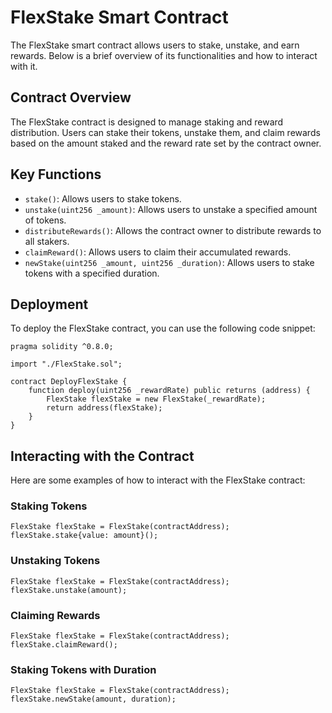# FlexStake Smart Contract

The FlexStake smart contract allows users to stake, unstake, and earn rewards. Below is a brief overview of its functionalities and how to interact with it.

## Contract Overview

The FlexStake contract is designed to manage staking and reward distribution. Users can stake their tokens, unstake them, and claim rewards based on the amount staked and the reward rate set by the contract owner.

## Key Functions

- `stake()`: Allows users to stake tokens.
- `unstake(uint256 _amount)`: Allows users to unstake a specified amount of tokens.
- `distributeRewards()`: Allows the contract owner to distribute rewards to all stakers.
- `claimReward()`: Allows users to claim their accumulated rewards.
- `newStake(uint256 _amount, uint256 _duration)`: Allows users to stake tokens with a specified duration.

## Deployment

To deploy the FlexStake contract, you can use the following code snippet:

```solidity
pragma solidity ^0.8.0;

import "./FlexStake.sol";

contract DeployFlexStake {
    function deploy(uint256 _rewardRate) public returns (address) {
        FlexStake flexStake = new FlexStake(_rewardRate);
        return address(flexStake);
    }
}
```

## Interacting with the Contract

Here are some examples of how to interact with the FlexStake contract:

### Staking Tokens

```solidity
FlexStake flexStake = FlexStake(contractAddress);
flexStake.stake{value: amount}();
```

### Unstaking Tokens

```solidity
FlexStake flexStake = FlexStake(contractAddress);
flexStake.unstake(amount);
```

### Claiming Rewards

```solidity
FlexStake flexStake = FlexStake(contractAddress);
flexStake.claimReward();
```

### Staking Tokens with Duration

```solidity
FlexStake flexStake = FlexStake(contractAddress);
flexStake.newStake(amount, duration);
```
